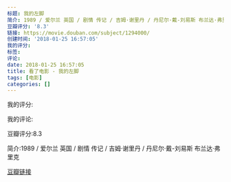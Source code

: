 ```yaml
---
标题: 我的左脚
简介: 1989 / 爱尔兰 英国 / 剧情 传记 / 吉姆·谢里丹 / 丹尼尔·戴-刘易斯 布兰达·弗里克
豆瓣评分: '8.3'
链接: https://movie.douban.com/subject/1294000/
创建时间: '2018-01-25 16:57:05'
我的评分:
标签:
评论:
date: 2018-01-25 16:57:05
title: 看了电影 - 我的左脚
tags: [电影]
categories: []
---
```


我的评分:

我的评论:

豆瓣评分:8.3

简介:1989 / 爱尔兰 英国 / 剧情 传记 / 吉姆·谢里丹 / 丹尼尔·戴-刘易斯 布兰达·弗里克

[豆瓣链接](https://movie.douban.com/subject/1294000/)

